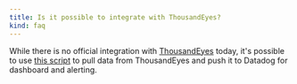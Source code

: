 ```yaml
---
title: Is it possible to integrate with ThousandEyes?
kind: faq
---
```


While there is no official integration with [ThousandEyes][1] today, it's possible to use [this script][2] to pull data from ThousandEyes and push it to Datadog for dashboard and alerting.

[1]: https://www.thousandeyes.com
[2]: https://gist.github.com/DBLaw/a5a13976f2c6fe1ddf2db2413c9971d0
